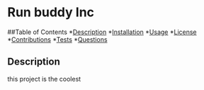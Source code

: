 # Run buddy Inc

  ##Table of Contents 
  *[Description](#description)
  *[Installation](#Installation)
  *[Usage](#Usage)
  *[License](#License)
  *[Contributions](#Contributions)
  *[Tests](#tests)
  *[Questions](#Questions)
  
  ## Description
  this project is the coolest 
